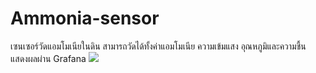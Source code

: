 # Ammonia-sensor
เซนเซอร์วัดแอมโมเนียในดิน สามารถวัดได้ทั้งค่าแอมโมเนีย ความเข้มแสง อุณหภูมิและความชื้น แสดงผลผ่าน Grafana
    <img src="image/รูป (8).png" >
